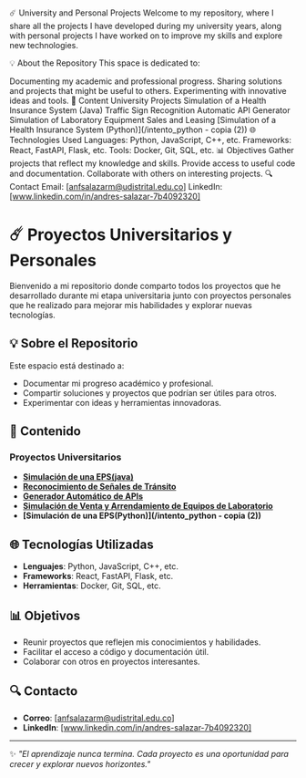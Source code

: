 ☄️ University and Personal Projects
Welcome to my repository, where I share all the projects I have developed during my university years, along with personal projects I have worked on to improve my skills and explore new technologies.

💡 About the Repository
This space is dedicated to:

Documenting my academic and professional progress.
Sharing solutions and projects that might be useful to others.
Experimenting with innovative ideas and tools.
🚀 Content
University Projects
Simulation of a Health Insurance System (Java)
Traffic Sign Recognition
Automatic API Generator
Simulation of Laboratory Equipment Sales and Leasing
[Simulation of a Health Insurance System (Python)](/intento_python - copia (2))
🌐 Technologies Used
Languages: Python, JavaScript, C++, etc.
Frameworks: React, FastAPI, Flask, etc.
Tools: Docker, Git, SQL, etc.
📊 Objectives
Gather projects that reflect my knowledge and skills.
Provide access to useful code and documentation.
Collaborate with others on interesting projects.
🔍 Contact
Email: [anfsalazarm@udistrital.edu.co]
LinkedIn: [www.linkedin.com/in/andres-salazar-7b4092320]


# ☄️ Proyectos Universitarios y Personales

Bienvenido a mi repositorio donde comparto todos los proyectos que he desarrollado durante mi etapa universitaria junto con proyectos personales que he realizado para mejorar mis habilidades y explorar nuevas tecnologías.

## 💡 Sobre el Repositorio

Este espacio está destinado a:
- Documentar mi progreso académico y profesional.
- Compartir soluciones y proyectos que podrían ser útiles para otros.
- Experimentar con ideas y herramientas innovadoras.

## 🚀 Contenido

### **Proyectos Universitarios**
- **[Simulación de una EPS(java)](/FinalFundamentos)**
- **[Reconocimiento de Señales de Tránsito]()**
- **[Generador Automático de APIs](/Generador-de-APIs-main)**
- **[Simulación de Venta y Arrendamiento de Equipos de Laboratorio](/Projecto-FIS-main)**
- **[Simulación de una EPS(Python)](/intento_python - copia (2))**


## 🌐 Tecnologías Utilizadas

- **Lenguajes**: Python, JavaScript, C++, etc.
- **Frameworks**: React, FastAPI, Flask, etc.
- **Herramientas**: Docker, Git, SQL, etc.

## 📊 Objetivos

- Reunir proyectos que reflejen mis conocimientos y habilidades.
- Facilitar el acceso a código y documentación útil.
- Colaborar con otros en proyectos interesantes.

## 🔍 Contacto

- **Correo**: [anfsalazarm@udistrital.edu.co]
- **LinkedIn**: [www.linkedin.com/in/andres-salazar-7b4092320]

---

✨ _"El aprendizaje nunca termina. Cada proyecto es una oportunidad para crecer y explorar nuevos horizontes."_
